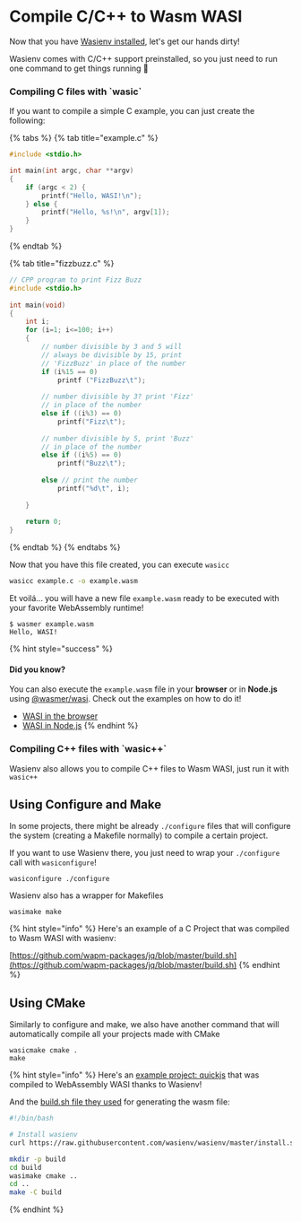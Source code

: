# Compile C/C++ to Wasm WASI

Now that you have [Wasienv installed](getting-started.md), let's get our hands dirty!

Wasienv comes with C/C++ support preinstalled, so you just need to run one command to get things running 🙂

### Compiling C files with \`wasic\`

If you want to compile a simple C example, you can just create the following:

{% tabs %}
{% tab title="example.c" %}
```c
#include <stdio.h>

int main(int argc, char **argv)
{
    if (argc < 2) {
        printf("Hello, WASI!\n");
    } else {
        printf("Hello, %s!\n", argv[1]);
    }
}
```
{% endtab %}

{% tab title="fizzbuzz.c" %}
```c
// CPP program to print Fizz Buzz 
#include <stdio.h> 
  
int main(void) 
{ 
    int i; 
    for (i=1; i<=100; i++) 
    { 
        // number divisible by 3 and 5 will 
        // always be divisible by 15, print  
        // 'FizzBuzz' in place of the number 
        if (i%15 == 0)         
            printf ("FizzBuzz\t");     
          
        // number divisible by 3? print 'Fizz' 
        // in place of the number 
        else if ((i%3) == 0)     
            printf("Fizz\t");                  
          
        // number divisible by 5, print 'Buzz'   
        // in place of the number 
        else if ((i%5) == 0)                        
            printf("Buzz\t");                  
      
        else // print the number             
            printf("%d\t", i);                  
  
    } 
  
    return 0; 
}
```
{% endtab %}
{% endtabs %}

Now that you have this file created, you can execute `wasicc`

```bash
wasicc example.c -o example.wasm
```

Et voilá... you will have a new file `example.wasm` ready to be executed with your favorite WebAssembly runtime!

```text
$ wasmer example.wasm
Hello, WASI!
```

{% hint style="success" %}
#### Did you know?

You can also execute the `example.wasm` file in your **browser** or in **Node.js** using [@wasmer/wasi](../../integrations/js/wasi/). Check out the examples on how to do it!

* [WASI in the browser](../../integrations/js/wasi/browser/examples/hello-world.md)
* [WASI in Node.js](../../integrations/js/wasi/server/examples/hello-world.md)
{% endhint %}

### Compiling C++ files with \`wasic++\`

Wasienv also allows you to compile C++ files to Wasm WASI, just run it with `wasic++`

## Using Configure and Make

In some projects, there might be already `./configure` files that will configure the system \(creating a Makefile normally\) to compile a certain project.

If you want to use Wasienv there, you just need to wrap your `./configure` call with `wasiconfigure`!

```text
wasiconfigure ./configure
```

Wasienv also has a wrapper for Makefiles

```text
wasimake make
```

{% hint style="info" %}
Here's an example of a C Project that was compiled to Wasm WASI with wasienv:

[https://github.com/wapm-packages/jq/blob/master/build.sh](https://github.com/wapm-packages/jq/blob/master/build.sh)
{% endhint %}

## Using CMake

Similarly to configure and make, we also have another command that will automatically compile all your projects made with CMake

```text
wasicmake cmake .
make
```

{% hint style="info" %}
Here's an [example project: quickjs](https://github.com/saghul/wasi-lab/tree/master/qjs-wasi) that was compiled to WebAssembly WASI thanks to Wasienv!

And the [build.sh file they used](https://github.com/saghul/wasi-lab/blob/master/qjs-wasi/build.sh) for generating the wasm file:

```bash
#!/bin/bash

# Install wasienv
curl https://raw.githubusercontent.com/wasienv/wasienv/master/install.sh | sh

mkdir -p build
cd build
wasimake cmake ..
cd ..
make -C build
```
{% endhint %}

